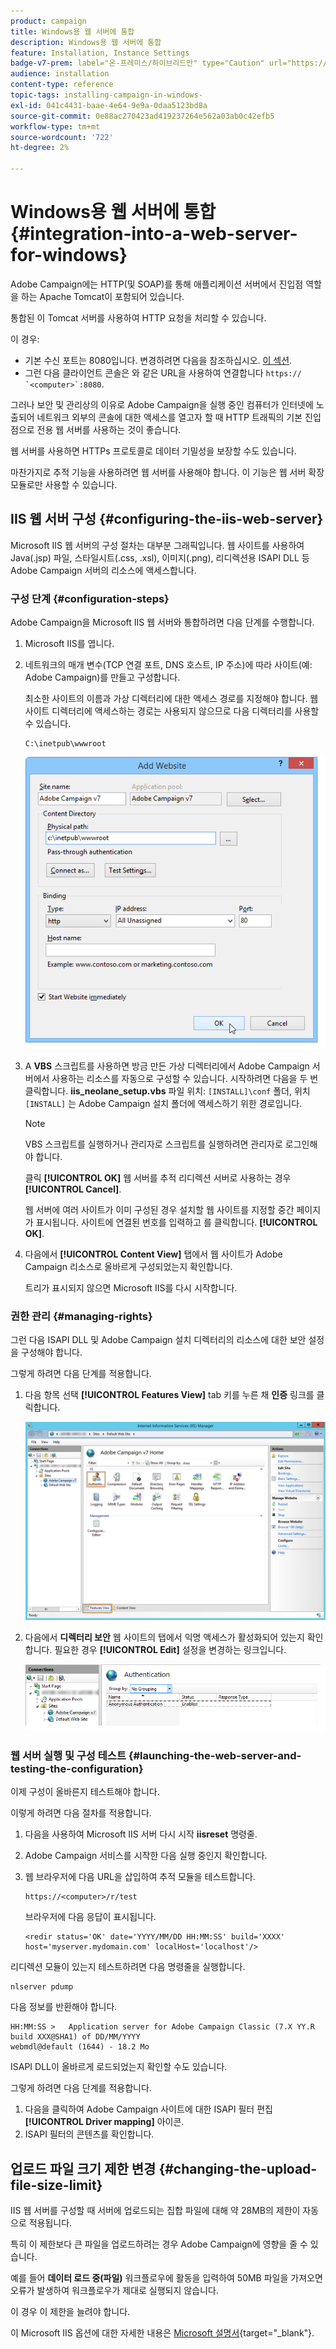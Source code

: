 ```yaml
---
product: campaign
title: Windows용 웹 서버에 통합
description: Windows용 웹 서버에 통합
feature: Installation, Instance Settings
badge-v7-prem: label="온-프레미스/하이브리드만" type="Caution" url="https://experienceleague.adobe.com/docs/campaign-classic/using/installing-campaign-classic/architecture-and-hosting-models/hosting-models-lp/hosting-models.html?lang=ko" tooltip="온-프레미스 및 하이브리드 배포에만 적용"
audience: installation
content-type: reference
topic-tags: installing-campaign-in-windows-
exl-id: 041c4431-baae-4e64-9e9a-0daa5123bd8a
source-git-commit: 0e88ac270423ad419237264e562a03ab0c42efb5
workflow-type: tm+mt
source-wordcount: '722'
ht-degree: 2%

---
```


# Windows용 웹 서버에 통합 {#integration-into-a-web-server-for-windows}

Adobe Campaign에는 HTTP(및 SOAP)를 통해 애플리케이션 서버에서 진입점 역할을 하는 Apache Tomcat이 포함되어 있습니다.

통합된 이 Tomcat 서버를 사용하여 HTTP 요청을 처리할 수 있습니다.

이 경우:

* 기본 수신 포트는 8080입니다. 변경하려면 다음을 참조하십시오. [이 섹션](../../installation/using/configure-tomcat.md).
* 그런 다음 클라이언트 콘솔은 와 같은 URL을 사용하여 연결합니다 ```https:// `<computer>`:8080```.

그러나 보안 및 관리상의 이유로 Adobe Campaign을 실행 중인 컴퓨터가 인터넷에 노출되어 네트워크 외부의 콘솔에 대한 액세스를 열고자 할 때 HTTP 트래픽의 기본 진입점으로 전용 웹 서버를 사용하는 것이 좋습니다.

웹 서버를 사용하면 HTTPs 프로토콜로 데이터 기밀성을 보장할 수도 있습니다.

마찬가지로 추적 기능을 사용하려면 웹 서버를 사용해야 합니다. 이 기능은 웹 서버 확장 모듈로만 사용할 수 있습니다.

## IIS 웹 서버 구성 {#configuring-the-iis-web-server}

Microsoft IIS 웹 서버의 구성 절차는 대부분 그래픽입니다. 웹 사이트를 사용하여 Java(.jsp) 파일, 스타일시트(.css, .xsl), 이미지(.png), 리디렉션용 ISAPI DLL 등 Adobe Campaign 서버의 리소스에 액세스합니다.


### 구성 단계 {#configuration-steps}

Adobe Campaign을 Microsoft IIS 웹 서버와 통합하려면 다음 단계를 수행합니다.

1. Microsoft IIS를 엽니다.
1. 네트워크의 매개 변수(TCP 연결 포트, DNS 호스트, IP 주소)에 따라 사이트(예: Adobe Campaign)를 만들고 구성합니다.

   최소한 사이트의 이름과 가상 디렉터리에 대한 액세스 경로를 지정해야 합니다. 웹 사이트 디렉터리에 액세스하는 경로는 사용되지 않으므로 다음 디렉터리를 사용할 수 있습니다.

   ```
   C:\inetpub\wwwroot
   ```

   ![](assets/s_ncs_install_iis7_parameters_step1.png)

1. A **VBS** 스크립트를 사용하면 방금 만든 가상 디렉터리에서 Adobe Campaign 서버에서 사용하는 리소스를 자동으로 구성할 수 있습니다. 시작하려면 다음을 두 번 클릭합니다. **iis_neolane_setup.vbs** 파일 위치: `[INSTALL]\conf` 폴더, 위치 `[INSTALL]` 는 Adobe Campaign 설치 폴더에 액세스하기 위한 경로입니다.

   >[!NOTE]
   >
   >VBS 스크립트를 실행하거나 관리자로 스크립트를 실행하려면 관리자로 로그인해야 합니다.

   클릭 **[!UICONTROL OK]** 웹 서버를 추적 리디렉션 서버로 사용하는 경우 **[!UICONTROL Cancel]**.

   웹 서버에 여러 사이트가 이미 구성된 경우 설치할 웹 사이트를 지정할 중간 페이지가 표시됩니다. 사이트에 연결된 번호를 입력하고 를 클릭합니다. **[!UICONTROL OK]**.

1. 다음에서 **[!UICONTROL Content View]** 탭에서 웹 사이트가 Adobe Campaign 리소스로 올바르게 구성되었는지 확인합니다.

   트리가 표시되지 않으면 Microsoft IIS를 다시 시작합니다.

### 권한 관리 {#managing-rights}

그런 다음 ISAPI DLL 및 Adobe Campaign 설치 디렉터리의 리소스에 대한 보안 설정을 구성해야 합니다.

그렇게 하려면 다음 단계를 적용합니다.

1. 다음 항목 선택 **[!UICONTROL Features View]** tab 키를 누른 채 **인증** 링크를 클릭합니다.

   ![](assets/s_ncs_install_iis7_parameters_step8.png)

1. 다음에서 **디렉터리 보안** 웹 사이트의 탭에서 익명 액세스가 활성화되어 있는지 확인합니다. 필요한 경우 **[!UICONTROL Edit]** 설정을 변경하는 링크입니다.

   ![](assets/s_ncs_install_iis7_parameters_step9.png)

### 웹 서버 실행 및 구성 테스트 {#launching-the-web-server-and-testing-the-configuration}

이제 구성이 올바른지 테스트해야 합니다.

이렇게 하려면 다음 절차를 적용합니다.

1. 다음을 사용하여 Microsoft IIS 서버 다시 시작 **iisreset** 명령줄.

1. Adobe Campaign 서비스를 시작한 다음 실행 중인지 확인합니다.

1. 웹 브라우저에 다음 URL을 삽입하여 추적 모듈을 테스트합니다.

   ```
   https://<computer>/r/test
   ```

   브라우저에 다음 응답이 표시됩니다.

   ```
   <redir status='OK' date='YYYY/MM/DD HH:MM:SS' build='XXXX' host='myserver.mydomain.com' localHost='localhost'/>
   ```

리디렉션 모듈이 있는지 테스트하려면 다음 명령줄을 실행합니다.

```
nlserver pdump
```

다음 정보를 반환해야 합니다.

```
HH:MM:SS >   Application server for Adobe Campaign Classic (7.X YY.R build XXX@SHA1) of DD/MM/YYYY
webmdl@default (1644) - 18.2 Mo
```

ISAPI DLL이 올바르게 로드되었는지 확인할 수도 있습니다.

그렇게 하려면 다음 단계를 적용합니다.

1. 다음을 클릭하여 Adobe Campaign 사이트에 대한 ISAPI 필터 편집 **[!UICONTROL Driver mapping]** 아이콘.
1. ISAPI 필터의 콘텐츠를 확인합니다.


## 업로드 파일 크기 제한 변경 {#changing-the-upload-file-size-limit}

IIS 웹 서버를 구성할 때 서버에 업로드되는 집합 파일에 대해 약 28MB의 제한이 자동으로 적용됩니다.

특히 이 제한보다 큰 파일을 업로드하려는 경우 Adobe Campaign에 영향을 줄 수 있습니다.

예를 들어 **데이터 로드 중(파일)** 워크플로우에 활동을 입력하여 50MB 파일을 가져오면 오류가 발생하여 워크플로우가 제대로 실행되지 않습니다.

이 경우 이 제한을 늘려야 합니다.

이 Microsoft IIS 옵션에 대한 자세한 내용은 [Microsoft 설명서](https://learn.microsoft.com/en-us/iis/configuration/system.webServer/security/requestFiltering/requestLimits/){target="_blank"}.

